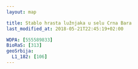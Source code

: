 ```yaml
---
layout: map

title: Stablo hrasta lužnjaka u selu Crna Bara
last_modified_at: 2018-05-21T22:45:19+02:00

WDPA: [555589833]
BioRaS: [313]
geoSrbija:
  L1_182: [106]
---
```

